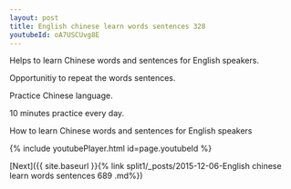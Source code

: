 ```yaml
---
layout: post
title: English chinese learn words sentences 328 
youtubeId: oA7USCUvg8E
---
```

 
 
Helps to learn Chinese words and sentences for English speakers.

Opportunitiy to repeat the words sentences. 

Practice Chinese language. 
 
10 minutes practice every day. 
 
How to learn Chinese words and sentences for English speakers 
 
{% include youtubePlayer.html id=page.youtubeId %}
 
 
[Next]({{ site.baseurl }}{% link  split1/_posts/2015-12-06-English chinese learn words sentences 689 .md%})
 

